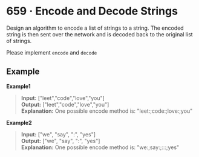 # 659 · Encode and Decode Strings

Design an algorithm to encode a list of strings to a string. The encoded string
is then sent over the network and is decoded back to the original list of
strings.

Please implement `encode` and `decode`

## Example

**Example1**

> **Input:** ["leet","code","love","you"]  
> **Output:** ["leet","code","love","you"]  
> **Explanation:** One possible encode method is: "leet:;code:;love:;you"

**Example2**

> **Input:** ["we", "say", ":", "yes"]  
> **Output:** ["we", "say", ":", "yes"]  
> **Explanation:** One possible encode method is: "we:;say:;:::;yes"
